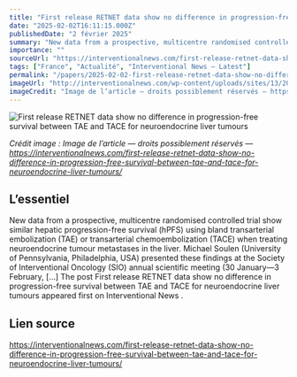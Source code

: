```yaml
---
title: "First release RETNET data show no difference in progression-free survival between TAE and TACE for neuroendocrine liver tumours"
date: "2025-02-02T16:11:15.000Z"
publishedDate: "2 février 2025"
summary: "New data from a prospective, multicentre randomised controlled trial show similar hepatic progression-free survival (hPFS) using bland transarterial embolization (TAE) or transarterial chemoembolization (TACE) when treating neuroendocrine tumour metastases in the liver. Michael Soulen (University of Pennsylvania, Philadelphia, USA) presented these findings at the Society of Interventional Oncology (SIO) annual scientific meeting (30 January—3 February, [&#8230;] The post First release RETNET data show no difference in progression-free survival between TAE and TACE for neuroendocrine liver tumours appeared first on Interventional News ."
importance: ""
sourceUrl: "https://interventionalnews.com/first-release-retnet-data-show-no-difference-in-progression-free-survival-between-tae-and-tace-for-neuroendocrine-liver-tumours/"
tags: ["France", "Actualité", "Interventional News — Latest"]
permalink: "/papers/2025-02-02-first-release-retnet-data-show-no-difference-in-progression-free-survival-between-tae-and-tace-for-neuroendocrine-liver-tumours"
imageUrl: "http://interventionalnews.com/wp-content/uploads/sites/13/2025/02/IMG_0934-1-scaled.jpeg"
imageCredit: "Image de l’article — droits possiblement réservés — https://interventionalnews.com/first-release-retnet-data-show-no-difference-in-progression-free-survival-between-tae-and-tace-for-neuroendocrine-liver-tumours/"
---
```


![First release RETNET data show no difference in progression-free survival between TAE and TACE for neuroendocrine liver tumours](http://interventionalnews.com/wp-content/uploads/sites/13/2025/02/IMG_0934-1-scaled.jpeg)

*Crédit image : Image de l’article — droits possiblement réservés — https://interventionalnews.com/first-release-retnet-data-show-no-difference-in-progression-free-survival-between-tae-and-tace-for-neuroendocrine-liver-tumours/*

## L’essentiel

New data from a prospective, multicentre randomised controlled trial show similar hepatic progression-free survival (hPFS) using bland transarterial embolization (TAE) or transarterial chemoembolization (TACE) when treating neuroendocrine tumour metastases in the liver. Michael Soulen (University of Pennsylvania, Philadelphia, USA) presented these findings at the Society of Interventional Oncology (SIO) annual scientific meeting (30 January—3 February, [&#8230;] The post First release RETNET data show no difference in progression-free survival between TAE and TACE for neuroendocrine liver tumours appeared first on Interventional News .

## Lien source

https://interventionalnews.com/first-release-retnet-data-show-no-difference-in-progression-free-survival-between-tae-and-tace-for-neuroendocrine-liver-tumours/
